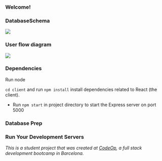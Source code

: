 ### Welcome!

### DatabaseSchema
![](../../Pictures/Screenshots/Database%20Schema.png)


### User flow diagram
![](../../Pictures/Screenshots/FlowMapp.png) 



### Dependencies

Run node

`cd client` and run `npm install` install dependencies related to React (the client).
- Run `npm start` in project directory to start the Express server on port 5000

### Database Prep



### Run Your Development Servers



_This is a student project that was created at [CodeOp](http://codeop.tech), a full stack development bootcamp in Barcelona._
